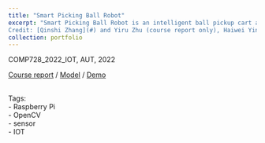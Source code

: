```yaml
---
title: "Smart Picking Ball Robot"
excerpt: "Smart Picking Ball Robot is an intelligent ball pickup cart aimed at reducing the physical effort involved in collecting table tennis balls, making practice sessions more efficient for players.<br><br>
Credit: [Qinshi Zhang](#) and Yiru Zhu (course report only), Haiwei Yin, Yaowu Sun, Chuhui Wang."
collection: portfolio
---
```


 COMP728_2022_IOT, AUT, 2022 <br>

  [Course report](https://drive.google.com/file/d/16sPR8LBI0KnhmSgpp2SdIN1dZPmh3Qj3/view?usp=sharing) 
  / [Model](https://drive.google.com/file/d/1_kd4lgk9Rnn1f9_bgCsvBtaQZouQpjSv/view?usp=sharing) / [Demo](https://drive.google.com/file/d/158vuj3G6XerqFi65eooXyQ_KpDwgxDJe/view?usp=sharing) <br>  <br>
  
  Tags: <br>
    - Raspberry Pi<br>
    - OpenCV<br>
    - sensor<br>
    - IOT<br>